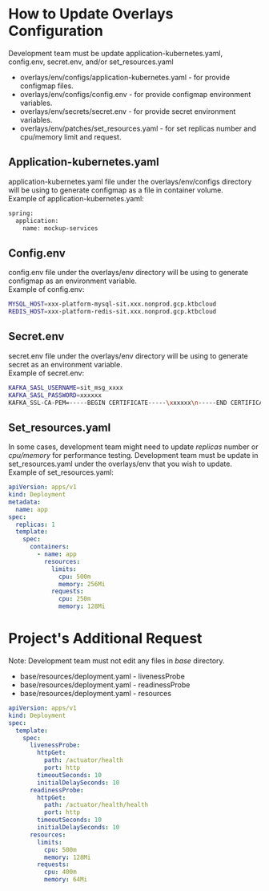 # How to Update Overlays Configuration

Development team must be update application-kubernetes.yaml, config.env, secret.env, and/or set_resources.yaml
* overlays/env/configs/application-kubernetes.yaml - for provide configmap files.
* overlays/env/configs/config.env - for provide configmap environment variables.
* overlays/env/secrets/secret.env - for provide secret environment variables.
* overlays/env/patches/set_resources.yaml - for set replicas number and cpu/memory limit and request.

## Application-kubernetes.yaml
application-kubernetes.yaml file under the overlays/env/configs directory will be using to generate configmap as a file in container volume.  
Example of application-kubernetes.yaml:
```bash
spring:
  application:
    name: mockup-services
```

## Config.env
config.env file under the overlays/env directory will be using to generate configmap as an environment variable.  
Example of config.env:
```bash
MYSQL_HOST=xxx-platform-mysql-sit.xxx.nonprod.gcp.ktbcloud
REDIS_HOST=xxx-platform-redis-sit.xxx.nonprod.gcp.ktbcloud
```

## Secret.env
secret.env file under the overlays/env directory will be using to generate secret as an environment variable.  
Example of secret.env:
```bash
KAFKA_SASL_USERNAME=sit_msg_xxxx
KAFKA_SASL_PASSWORD=xxxxxx
KAFKA_SSL-CA-PEM=-----BEGIN CERTIFICATE-----\xxxxxx\n-----END CERTIFICATE-----
```

## Set_resources.yaml
In some cases, development team might need to update *replicas* number or *cpu/memory* for performance testing. Development team must be update in set_resources.yaml under the overlays/env that you wish to update.  
Example of set_resources.yaml:
```yaml
apiVersion: apps/v1
kind: Deployment
metadata:
  name: app
spec:
  replicas: 1
  template:
    spec:
      containers:
        - name: app 
          resources:
            limits:
              cpu: 500m
              memory: 256Mi
            requests:
              cpu: 250m
              memory: 128Mi

```
# Project's Additional Request 
Note: Development team must not edit any files in *base* directory.

* base/resources/deployment.yaml - livenessProbe
* base/resources/deployment.yaml - readinessProbe
* base/resources/deployment.yaml - resources

```yaml
apiVersion: apps/v1
kind: Deployment
spec:
  template:
    spec:
      livenessProbe:
        httpGet:
          path: /actuator/health
          port: http
        timeoutSeconds: 10
        initialDelaySeconds: 10
      readinessProbe:
        httpGet:
          path: /actuator/health/health
          port: http
        timeoutSeconds: 10
        initialDelaySeconds: 10
      resources:
        limits:
          cpu: 500m
          memory: 128Mi
        requests:
          cpu: 400m
          memory: 64Mi
```
